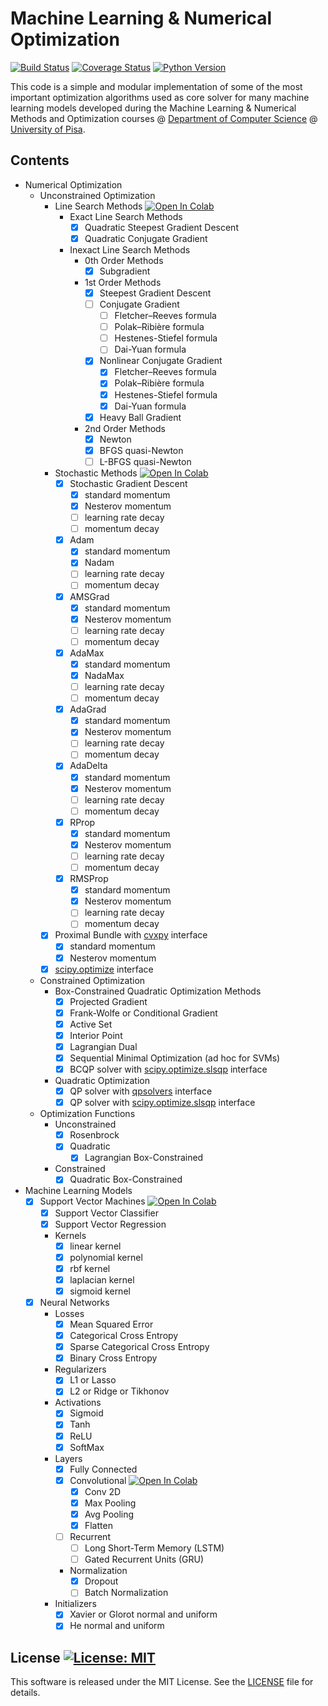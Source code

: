 # Machine Learning & Numerical Optimization 
[![Build Status](https://travis-ci.org/dmeoli/MachineLearningNumericalOptimization.svg?branch=master)](https://travis-ci.org/dmeoli/MachineLearningNumericalOptimization) [![Coverage Status](https://coveralls.io/repos/github/dmeoli/MachineLearningNumericalOptimization/badge.svg?branch=master)](https://coveralls.io/github/dmeoli/MachineLearningNumericalOptimization?branch=master) [![Python Version](https://img.shields.io/badge/python-3.6%20%7C%203.7%20%7C%203.8-blue)](https://img.shields.io/badge/python-3.6%20%7C%203.7%20%7C%203.8-blue)

This code is a simple and modular implementation of some of the most important optimization algorithms used as core 
solver for many machine learning models developed during the Machine Learning & Numerical Methods and Optimization 
courses @ [Department of Computer Science](https://www.di.unipi.it/en/) @ [University of Pisa](https://www.unipi.it/index.php/english).

## Contents

- Numerical Optimization
    - Unconstrained Optimization
        - Line Search Methods [![Open In Colab](https://colab.research.google.com/assets/colab-badge.svg)](https://colab.research.google.com/github/dmeoli/MachineLearningNumericalOptimization/blob/master/LineSearchMethods.ipynb)
            - Exact Line Search Methods
                - [x] Quadratic Steepest Gradient Descent
                - [x] Quadratic Conjugate Gradient
            - Inexact Line Search Methods
                - 0th Order Methods
                    - [x] Subgradient
                - 1st Order Methods
                    - [x] Steepest Gradient Descent
                    - [ ] Conjugate Gradient
                        - [ ] Fletcher–Reeves formula
                        - [ ] Polak–Ribière formula
                        - [ ] Hestenes-Stiefel formula
                        - [ ] Dai-Yuan formula
                    - [x] Nonlinear Conjugate Gradient
                        - [x] Fletcher–Reeves formula
                        - [x] Polak–Ribière formula
                        - [x] Hestenes-Stiefel formula
                        - [x] Dai-Yuan formula
                    - [x] Heavy Ball Gradient
                - 2nd Order Methods
                    - [x] Newton
                    - [x] BFGS quasi-Newton
                    - [ ] L-BFGS quasi-Newton
        - Stochastic Methods [![Open In Colab](https://colab.research.google.com/assets/colab-badge.svg)](https://colab.research.google.com/github/dmeoli/MachineLearningNumericalOptimization/blob/master/StochasticMethods.ipynb)
            - [x] Stochastic Gradient Descent
                - [x] standard momentum
                - [x] Nesterov momentum
                - [ ] learning rate decay
                - [ ] momentum decay
            - [x] Adam
                - [x] standard momentum
                - [x] Nadam
                - [ ] learning rate decay
                - [ ] momentum decay
            - [x] AMSGrad
                - [x] standard momentum
                - [x] Nesterov momentum
                - [ ] learning rate decay
                - [ ] momentum decay
            - [x] AdaMax
                - [x] standard momentum
                - [x] NadaMax
                - [ ] learning rate decay
                - [ ] momentum decay
            - [x] AdaGrad
                - [x] standard momentum
                - [x] Nesterov momentum
                - [ ] learning rate decay
                - [ ] momentum decay
            - [x] AdaDelta
                - [x] standard momentum
                - [x] Nesterov momentum
                - [ ] learning rate decay
                - [ ] momentum decay
            - [x] RProp
                - [x] standard momentum
                - [x] Nesterov momentum
                - [ ] learning rate decay
                - [ ] momentum decay
            - [x] RMSProp
                - [x] standard momentum
                - [x] Nesterov momentum
                - [ ] learning rate decay
                - [ ] momentum decay
        - [x] Proximal Bundle with [cvxpy](https://github.com/cvxgrp/cvxpy) interface
             - [x] standard momentum
             - [x] Nesterov momentum
        - [x] [scipy.optimize](https://docs.scipy.org/doc/scipy/reference/tutorial/optimize.html) interface
    - Constrained Optimization
        - Box-Constrained Quadratic Optimization Methods
            - [x] Projected Gradient
            - [x] Frank-Wolfe or Conditional Gradient
            - [x] Active Set
            - [x] Interior Point
            - [x] Lagrangian Dual
            - [x] Sequential Minimal Optimization (ad hoc for SVMs)
            - [x] BCQP solver with [scipy.optimize.slsqp](https://docs.scipy.org/doc/scipy/reference/tutorial/optimize.html#sequential-least-squares-programming-slsqp-algorithm-method-slsqp) interface
        - Quadratic Optimization
            - [x] QP solver with [qpsolvers](https://github.com/stephane-caron/qpsolvers) interface
            - [x] QP solver with [scipy.optimize.slsqp](https://docs.scipy.org/doc/scipy/reference/tutorial/optimize.html#sequential-least-squares-programming-slsqp-algorithm-method-slsqp) interface

    - Optimization Functions
        - Unconstrained
            - [x] Rosenbrock
            - [x] Quadratic
                - [x] Lagrangian Box-Constrained
        - Constrained
            - [x] Quadratic Box-Constrained

- Machine Learning Models
    - [x] Support Vector Machines [![Open In Colab](https://colab.research.google.com/assets/colab-badge.svg)](https://colab.research.google.com/github/dmeoli/MachineLearningNumericalOptimization/blob/master/SupportVectorMachines.ipynb)
        - [x] Support Vector Classifier
        - [x] Support Vector Regression
        - Kernels
            - [x] linear kernel
            - [x] polynomial kernel
            - [x] rbf kernel
            - [x] laplacian kernel
            - [x] sigmoid kernel
    - [x] Neural Networks
        - Losses
            - [x] Mean Squared Error
            - [x] Categorical Cross Entropy
            - [x] Sparse Categorical Cross Entropy
            - [x] Binary Cross Entropy
        - Regularizers
            - [x] L1 or Lasso
            - [x] L2 or Ridge or Tikhonov
        - Activations
            - [x] Sigmoid
            - [x] Tanh
            - [x] ReLU
            - [x] SoftMax
        - Layers
            - [x] Fully Connected
            - [x] Convolutional [![Open In Colab](https://colab.research.google.com/assets/colab-badge.svg)](https://colab.research.google.com/github/dmeoli/MachineLearningNumericalOptimization/blob/master/ConvolutionalNeuralNetworks.ipynb)
                - [x] Conv 2D
                - [x] Max Pooling
                - [x] Avg Pooling
                - [x] Flatten
            - [ ] Recurrent
                - [ ] Long Short-Term Memory (LSTM)
                - [ ] Gated Recurrent Units (GRU)
            - Normalization
                - [x] Dropout
                - [ ] Batch Normalization
        - Initializers
            - [x] Xavier or Glorot normal and uniform
            - [x] He normal and uniform

## License [![License: MIT](https://img.shields.io/badge/License-MIT-yellow.svg)](https://opensource.org/licenses/MIT)

This software is released under the MIT License. See the [LICENSE](LICENSE) file for details.
